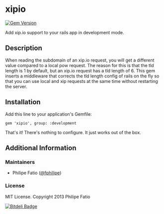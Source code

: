 # xipio

[![Gem Version](https://badge.fury.io/rb/xipio.png)](http://badge.fury.io/rb/xipio)

Add xip.io support to your rails app in development mode.

## Description

When reading the subdomain of an xip.io request, you will get a different value
compared to a local pow request. The reason for this is that the tld length is
1 by default, but an xip.io request has a tld length of 6. This gem inserts a
middleware that corrects the tld length config of rails on the fly so that you
can use local and xip requests at the same time without restarting the server.

## Installation

Add this line to your application's Gemfile:

    gem 'xipio', group: :development

That's it! There's nothing to configure. It just works out of the box.

## Additional Information

### Maintainers

- Philipe Fatio ([@fphilipe](https://github.com/fphilipe))

### License

MIT License. Copyright 2013 Philipe Fatio


[![Bitdeli Badge](https://d2weczhvl823v0.cloudfront.net/fphilipe/xipio/trend.png)](https://bitdeli.com/free "Bitdeli Badge")

